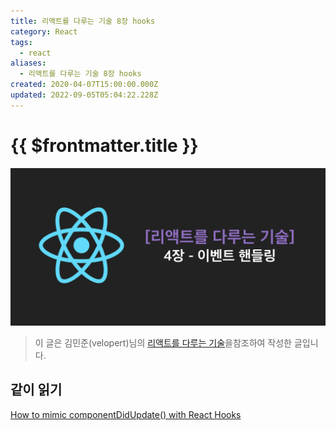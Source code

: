 ```yaml
---
title: 리액트를 다루는 기술 8장 hooks
category: React
tags:
  - react
aliases:
  - 리액트를 다루는 기술 8장 hooks
created: 2020-04-07T15:00:00.000Z
updated: 2022-09-05T05:04:22.228Z
---
```


# {{ $frontmatter.title }}

![react-technique-8-hooks-image-0](./images/react-technique-8-hooks-image-0.png)

> 이 글은 김민준(velopert)님의 [리액트를 다루는 기술](http://www.yes24.com/Product/Goods/78233628?Acode=101)을참조하여 작성한 글입니다.

## 같이 읽기

[How to mimic componentDidUpdate() with React Hooks](https://dev.to/savagepixie/how-to-mimic-componentdidupdate-with-react-hooks-3j8c)
